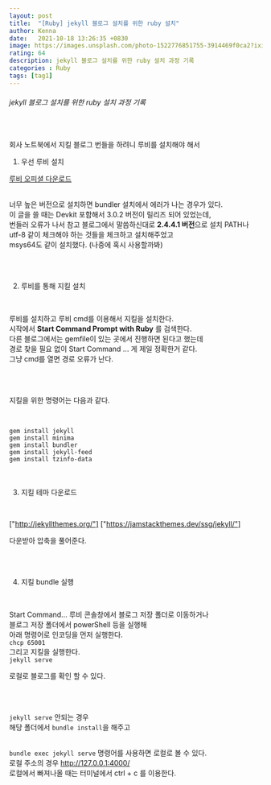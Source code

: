 ```yaml
---
layout: post
title:  "[Ruby] jekyll 블로그 설치를 위한 ruby 설치"
author: Kenna
date:   2021-10-18 13:26:35 +0830
image: https://images.unsplash.com/photo-1522776851755-3914469f0ca2?ixid=MnwxMjA3fDB8MHxwaG90by1wYWdlfHx8fGVufDB8fHx8&ixlib=rb-1.2.1&auto=format&fit=crop&w=1170&q=80
rating: 64
description: jekyll 블로그 설치를 위한 ruby 설치 과정 기록
categories : Ruby
tags: [tag1]
---
```


###### jekyll 블로그 설치를 위한 ruby 설치 과정 기록

<br>

회사 노트북에서 지킬 블로그 번들을 하려니 루비를 설치해야 해서  


1) 우선 루비 설치

[루비 오피셜 다운로드]("https://rubyinstaller.org/downloads/")    
<br>

너무 높은 버전으로 설치하면 bundler 설치에서 에러가 나는 경우가 있다.  
이 글을 쓸 때는 Devkit 포함해서 3.0.2 버전이 릴리즈 되어 있었는데,  
번들러 오류가 나서 참고 블로그에서 말씀하신대로 **2.4.4.1 버전**으로 설치
PATH나 utf-8 같이 체크해야 하는 것들을 체크하고 설치해주었고  
msys64도 같이 설치했다. (나중에 혹시 사용할까봐)  

<br>
<br>

2) 루비를 통해 지킬 설치  

<br>

루비를 설치하고 루비 cmd를 이용해서 지킬을 설치한다.  
시작에서 **Start Command Prompt with Ruby** 를 검색한다.  
다른 블로그에서는 gemfile이 있는 곳에서 진행하면 된다고 했는데  
경로 찾을 필요 없이 Start Command ... 게 제일 정확한거 같다.    
그냥 cmd를 열면 경로 오류가 난다.  

<br>
<Br>

지킬을 위한 명령어는 다음과 같다.  

<br>

`gem install jekyll`  
`gem install minima`  
`gem install bundler`  
`gem install jekyll-feed`  
`gem install tzinfo-data`  
<br>
<br>


3) 지킬 테마 다운로드

<br>

["http://jekyllthemes.org/"]
["https://jamstackthemes.dev/ssg/jekyll/"]

다운받아 압축을 풀어준다.  



<br>
<br>

4) 지킬 bundle 실행
<br>

Start Command... 루비 콘솔창에서 블로그 저장 폴더로 이동하거나  
블로그 저장 폴더에서 powerShell 등을 실행해  
아래 명령어로 인코딩을 먼저 실행한다.  
`chcp 65001`  
그리고 지킬을 실행한다.  
`jekyll serve` 

로컬로 블로그를 확인 할 수 있다.  

<br>
<br>

`jekyll serve` 안되는 경우  
해당 폴더에서 `bundle install`을 해주고  
<br>

`bundle exec jekyll serve` 명령어를 사용하면 로컬로 볼 수 있다.  
로컬 주소의 경우 http://127.0.0.1:4000/  
로컬에서 빠져나올 때는 터미널에서 ctrl + c 를 이용한다.
